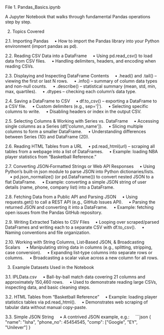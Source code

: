 File 1. Pandas_Basics.ipynb

A Jupyter Notebook that walks through fundamental Pandas operations step by step.

2. Topics Covered

2.1. Importing Pandas
    • How to import the Pandas library into your Python environment (import pandas as pd).

2.2. Reading CSV Data into a DataFrame
    • Using pd.read_csv() to load data from CSV files.
    • Handling delimiters, headers, and encoding when reading CSVs.

2.3. Displaying and Inspecting DataFrame Contents
    • .head() and .tail() – viewing the first or last N rows.
    • .info() – summary of column data types and non-null counts.
    • .describe() – statistical summary (mean, std, min, max, quartiles).
    • .dtypes – checking each column’s data type.

2.4. Saving a DataFrame to CSV
    • df.to_csv() – exporting a DataFrame to a CSV file.
    • Custom delimiters (e.g., sep='|').
    • Selecting specific columns to write.
    • Disabling headers or index in the output CSV.

2.5. Selecting Columns & Working with Series vs. DataFrame
    • Accessing single columns as a Series (df['column_name']).
    • Slicing multiple columns to form a smaller DataFrame.
    • Understanding differences between Series (1D) and DataFrame (2D).

2.6. Reading HTML Tables from a URL
    • pd.read_html(url) – scraping all tables from a webpage into a list of DataFrames.
    • Example: loading NBA player statistics from “Basketball Reference.”

2.7. Converting JSON‐Formatted Strings or Web API Responses
    • Using Python’s built-in json module to parse JSON into Python dictionaries/lists.
    • pd.json_normalize() (or pd.DataFrame()) to convert nested JSON to a flat DataFrame.
    • Example: converting a simple JSON string of user details (name, phone, company list) into a DataFrame.

2.8. Fetching Data from a Public API and Parsing JSON
    • Using requests.get() to call a REST API (e.g., GitHub Issues API).
    • Parsing the returned JSON and converting it into a DataFrame.
    • Example: fetching open issues from the Pandas GitHub repository.

2.9. Writing Extracted Tables to CSV Files
    • Looping over scraped/parsed DataFrames and writing each to a separate CSV with df.to_csv().
    • Naming conventions and file organization.

2.10. Working with String Columns, List‐Based JSON, & Broadcasting Scalars
    • Manipulating string data in columns (e.g., splitting, stripping, case conversion).
    • Expanding list‐type columns into separate rows or columns.
    • Broadcasting a scalar value across a new column for all rows.

3. Example Datasets Used in the Notebook

3.1. IPLData.csv
    • Ball-by-ball match data covering 21 columns and approximately 150,460 rows.
    • Used to demonstrate reading large CSVs, inspecting data, and basic cleaning steps.

3.2. HTML Tables from “Basketball Reference”
    • Example: loading player statistics tables via pd.read_html().
    • Demonstrates web scraping of tabular data without manual copy-paste.

3.3. Simple JSON String
    • A contrived JSON example, e.g.:
    ```json
{
"name": "Isha",
"phone_no": 45454545,
"comp": ["Google", "EY", "Unilever"]
}
